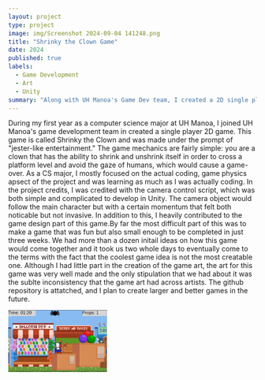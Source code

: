 ```yaml
---
layout: project
type: project
image: img/Screenshot 2024-09-04 141248.png
title: "Shrinky the Clown Game"
date: 2024
published: true
labels:
  - Game Development
  - Art
  - Unity
summary: "Along with UH Manoa's Game Dev team, I created a 2D single player game in just a couple weeks."
---
```

  During my first year as a computer science major at UH Manoa, I joined UH Manoa's game development team in created a single player 2D game. This game is called Shrinky the Clown and was made under the prompt of "jester-like entertainment." The game mechanics are fairly simple: you are a clown that has
the ability to shrink and unshrink itself in order to cross a platform level and avoid the gaze of humans, which would cause a game-over. As a CS major, I mostly focused on the actual coding, game physics apsect of the project and was learning as much as I was actually coding. In the project credits, I 
was credited with the camera control script, which was both simple and complicated to develop in Unity. 
  The camera object would follow the main character but with a certain momentum that felt both noticable but not invasive. In addition to this, I heavily contributed to the game design part of this game.By far the most difficult part of this was to make a game that was fun but also small enough 
to be completed in just three weeks. We had more than a dozen initail ideas on how this game would come together and it took us two whole days to eventually come to the terms with the fact that the coolest game idea is not the most creatable one. Although I had little part in the creation of the 
game art, the art for this game was very well made and the only stipulation that we had about it was the sublte inconsistency that the game art had across artists. The github repository is attatched, and I plan to create larger and better games in the future.
  


<div class="text-center p-4">
  <img width="200px" src="../img/Screenshot 2024-09-04 141620.png" class="img-thumbnail" >
</div>
